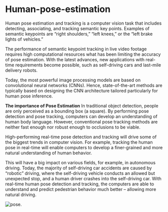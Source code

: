 # Human-pose-estimation

Human pose estimation and tracking is a computer vision task that includes detecting, associating, and tracking semantic key points. Examples of semantic keypoints are “right shoulders,” “left knees,” or the “left brake lights of vehicles.”

The performance of semantic keypoint tracking in live video footage requires high computational resources what has been limiting the accuracy of pose estimation. With the latest advances, new applications with real-time requirements become possible, such as self-driving cars and last-mile delivery robots.

Today, the most powerful image processing models are based on convolutional neural networks (CNNs). Hence, state-of-the-art methods are typically based on designing the CNN architecture tailored particularly for human pose inference.



**The importance of Pose Estimation**
In traditional object detection, people are only perceived as a bounding box (a square). By performing pose detection and pose tracking, computers can develop an understanding of human body language. However, conventional pose tracking methods are neither fast enough nor robust enough to occlusions to be viable.

High-performing real-time pose detection and tracking will drive some of the biggest trends in computer vision. For example, tracking the human pose in real-time will enable computers to develop a finer-grained and more natural understanding of human behavior.

This will have a big impact on various fields, for example, in autonomous driving. Today, the majority of self-driving car accidents are caused by “robotic” driving, where the self-driving vehicle conducts an allowed but unexpected stop, and a human driver crashes into the self-driving car. With real-time human pose detection and tracking, the computers are able to understand and predict pedestrian behavior much better – allowing more natural driving.


![pose](https://user-images.githubusercontent.com/59999074/140950141-d25e2c9b-0e4b-4310-a642-6878fff99ff8.PNG).
